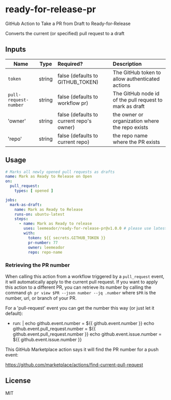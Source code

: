 # ready-for-release-pr
GitHub Action to Take a PR from Draft to Ready-for-Release

Converts the current (or specified) pull request to a draft

## Inputs

| Name                     | Type   | Required?                            | Description                                                                                                                                                                    |
|--------------------------|:------:|:------------------------------------ |:------------------------------------------------------------------------------------------------------------------------------------------------------------------------------ |
| `token`| string | false (defaults to GITHUB_TOKEN) |  The GitHub token to allow authenticated actions |
| `pull-request-number`| string | false (defaults to workflow pr) | The GitHub node id of the pull request to mark as draft |
| 'owner' | string | false (defaults to current repo's owner) | the owner or organization where the repo exists |
| 'repo' | string | false (defaults to current repo) | the repo name where the PR exists |

## Usage

```yaml
# Marks all newly opened pull requests as drafts
name: Mark as Ready to Release on Open
on:
  pull_request:
    types: [ opened ]

jobs:
  mark-as-draft:
    name: Mark as Ready to Release
    runs-on: ubuntu-latest
    steps:
      - name: Mark as Ready to release
        uses: leemeador/ready-for-release-pr@v1.0.0 # please use latest version
        with:
          token: ${{ secrets.GITHUB_TOKEN }}
          pr-number: 77
          owner: leemeador
          repo: repo-name
```

### Retrieving the PR number

When calling this action from a workflow triggered by a `pull_request` event, it will automatically apply to the current pull request. If you want to apply this action to a different PR, you can retrieve its number by calling the command `gh pr view $PR --json number --jq .number` where `$PR` is the number, url, or branch of your PR.

For a 'pull-request' event you can get the number this way (or just let it default):

 - run: |
          echo github.event.number = ${{ github.event.number  }}
          echo github.event.pull_request.number = ${{ github.event.pull_request.number }}
          echo github.event.issue.number = ${{ github.event.issue.number }}

This GitHub Marketplace action says it will find the PR number for a push event:

  https://github.com/marketplace/actions/find-current-pull-request
  
## License

MIT
